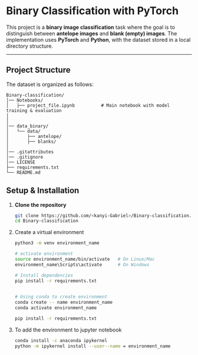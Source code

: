 #  Binary Classification with PyTorch

This project is a **binary image classification** task where the goal is to distinguish between **antelope images** and **blank (empty) images**. The implementation uses **PyTorch** and **Python**, with the dataset stored in a local directory structure.


---

##  Project Structure

The dataset is organized as follows:
```
Binary-classification/
│── Notebooks/                     
│   ├── project_file.ipynb          # Main notebook with model training & evaluation
│           
│
│── data_binary/                    
│   └── data/
│       ├── antelope/               
│       ├── blanks/                 
│
│── .gitattributes                  
│── .gitignore                      
│── LICENSE
├── requirements.txt                      
└── README.md                       

```
##  Setup & Installation

1. **Clone the repository**
   ```bash
   git clone https://github.com/<kanyi-Gabriel>/Binary-classification.git
   cd Binary-classification
   
2. Create a virtual environment
    ```bash
    python3 -m venv environment_name

    # activate environment
    source environment_name/bin/activate   # On Linux/Mac
    environment_name\Scripts\activate      # On Windows
    
    # Install dependencies
    pip install -r requirements.txt
  
    
    # Using conda to create environment
    conda create -- name environment_name
    conda activate environment_name
    
    pip install -r requirements.txt
    
3. To add the environment to jupyter notebook
    ```bash
    conda install -c anaconda ipykernel
    python -m ipykernel install --user--name = environment_name

